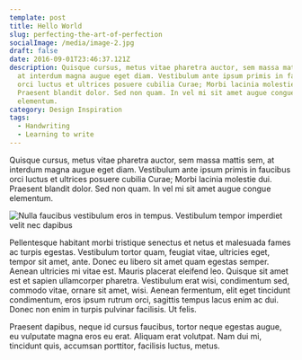 ```yaml
---
template: post
title: Hello World
slug: perfecting-the-art-of-perfection
socialImage: /media/image-2.jpg
draft: false
date: 2016-09-01T23:46:37.121Z
description: Quisque cursus, metus vitae pharetra auctor, sem massa mattis sem,
  at interdum magna augue eget diam. Vestibulum ante ipsum primis in faucibus
  orci luctus et ultrices posuere cubilia Curae; Morbi lacinia molestie dui.
  Praesent blandit dolor. Sed non quam. In vel mi sit amet augue congue
  elementum.
category: Design Inspiration
tags:
  - Handwriting
  - Learning to write
---
```


Quisque cursus, metus vitae pharetra auctor, sem massa mattis sem, at interdum magna augue eget diam. Vestibulum ante ipsum primis in faucibus orci luctus et ultrices posuere cubilia Curae; Morbi lacinia molestie dui. Praesent blandit dolor. Sed non quam. In vel mi sit amet augue congue elementum.

![Nulla faucibus vestibulum eros in tempus. Vestibulum tempor imperdiet velit nec dapibus](/media/image-2.jpg)

Pellentesque habitant morbi tristique senectus et netus et malesuada fames ac turpis egestas. Vestibulum tortor quam, feugiat vitae, ultricies eget, tempor sit amet, ante. Donec eu libero sit amet quam egestas semper. Aenean ultricies mi vitae est. Mauris placerat eleifend leo. Quisque sit amet est et sapien ullamcorper pharetra. Vestibulum erat wisi, condimentum sed, commodo vitae, ornare sit amet, wisi. Aenean fermentum, elit eget tincidunt condimentum, eros ipsum rutrum orci, sagittis tempus lacus enim ac dui. Donec non enim in turpis pulvinar facilisis. Ut felis. 

Praesent dapibus, neque id cursus faucibus, tortor neque egestas augue, eu vulputate magna eros eu erat. Aliquam erat volutpat. Nam dui mi, tincidunt quis, accumsan porttitor, facilisis luctus, metus.